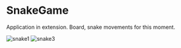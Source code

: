 # SnakeGame


Application in extension. Board, snake movements for this moment.

![snake1](https://user-images.githubusercontent.com/37927276/42055860-b3ea5cb4-7b18-11e8-997c-e928e27e4e47.png)
![snake3](https://user-images.githubusercontent.com/37927276/42055861-b410bfe4-7b18-11e8-9d34-e1cf3d800dfb.png)
